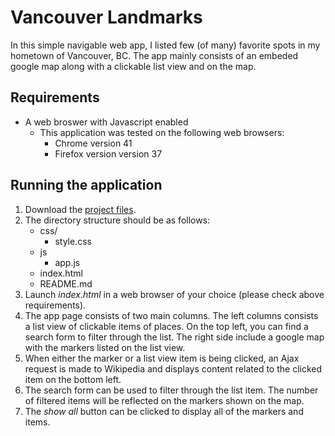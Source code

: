 # Vancouver Landmarks
In this simple navigable web app, I listed few (of many) favorite spots in my
hometown of Vancouver, BC.  The app mainly consists of an embeded google map
along with a clickable list view and on the map.

## Requirements

- A web broswer with Javascript enabled
	- This application was tested on the following web browsers:
		- Chrome version 41
		- Firefox version version 37

## Running the application

1. Download the [project files](http://github.com/alwesam/neighborhoodMap).
2. The directory structure should be as follows:
	* css/
		- style.css
	* js
		- app.js 
	* index.html
	* README.md
3. Launch *index.html* in a web browser of your choice (please check above requirements).
4. The app page consists of two main columns.  The left columns consists a list
   view of clickable items of places.  On the top left, you can find a search
   form to filter through the list.  The right side include a google map with
   the markers listed on the list view.
5. When either the marker or a list view item is being clicked, an Ajax request
   is made to Wikipedia and displays content related to the clicked item on the
   bottom left.
6. The search form can be used to filter through the list item.  The number of
   filtered items will be reflected on the markers shown on the map.
7. The *show all* button can be clicked to display all of the markers and items. 

